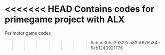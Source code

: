 <<<<<<< HEAD
Contains codes for primegame project with ALX
=======
Perimeter game codes
>>>>>>> 6abac3b5a3d323cb335f675b84e5eb1240921776

